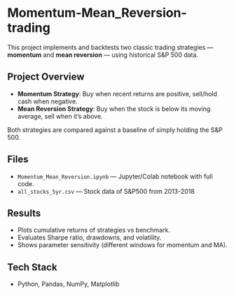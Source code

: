 # Momentum-Mean_Reversion-trading


This project implements and backtests two classic trading strategies — **momentum** and **mean reversion** — using historical S&P 500 data.

## Project Overview
- **Momentum Strategy**: Buy when recent returns are positive, sell/hold cash when negative.  
- **Mean Reversion Strategy**: Buy when the stock is below its moving average, sell when it’s above.  

Both strategies are compared against a baseline of simply holding the S&P 500.

##  Files
- `Momentum_Mean_Reversion.ipynb` — Jupyter/Colab notebook with full code.  
- `all_stocks_5yr.csv` — Stock data of S&P500 from 2013-2018

  
## Results
- Plots cumulative returns of strategies vs benchmark.  
- Evaluates Sharpe ratio, drawdowns, and volatility.  
- Shows parameter sensitivity (different windows for momentum and MA).  

##  Tech Stack
- Python, Pandas, NumPy, Matplotlib  


